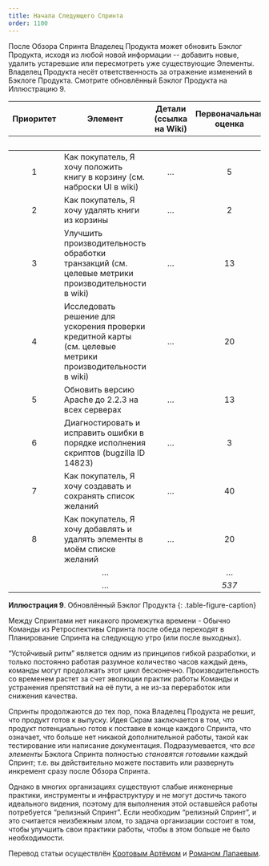 ```yaml
---
title: Начала Следующего Спринта
order: 1100
---
```


После Обзора Спринта Владелец Продукта может обновить Бэклог Продукта, исходя из любой новой информации -- добавить новые, удалить устаревшие или пересмотреть уже существующие Элементы. Владелец Продукта несёт ответственность за отражение изменений в Бэклоге Продукта. Смотрите обновлённый Бэклог Продукта на Иллюстрацию 9.

<table class="grid_table_with_header">
  <thead>
    <tr>
      <th style="text-align: center">Приоритет</th>
      <th style="text-align: center">Элемент</th>
      <th style="text-align: center">Детали (ссылка на Wiki)</th>
      <th style="text-align: center">Первоначальная оценка</th>
      <th colspan="6" style="text-align: center">Обновлённая Оценка в Спринте</th>
    </tr>
    <tr>
      <th></th><th></th><th></th><th></th>
      <th style="text-align: center">1</th>
      <th style="text-align: center">2</th>
      <th style="text-align: center">3</th>
      <th style="text-align: center">4</th>
      <th style="text-align: center">5</th>
    </tr>
  </thead>
  <tbody>
    <tr>
      <td style="text-align: center">1</td>
      <td>Как покупатель, Я хочу положить книгу в корзину (см. наброски UI в wiki)</td>
      <td style="text-align: center">…</td>
      <td style="text-align: center">5</td>
      <td style="text-align: center">0</td>
      <td style="text-align: center">0</td>
      <td style="text-align: center">0</td>
      <td></td><td></td>
    </tr>
    <tr>
      <td style="text-align: center">2</td>
      <td>Как покупатель, Я хочу удалять книги из корзины</td>
      <td style="text-align: center">…</td>
      <td style="text-align: center">2</td>
      <td style="text-align: center">0</td>
      <td style="text-align: center">0</td>
      <td style="text-align: center">0</td>
      <td></td><td></td>
    </tr>
    <tr>
      <td style="text-align: center">3</td>
      <td>Улучшить производительность обработки транзакций (см. целевые метрики производительности в wiki)</td>
      <td style="text-align: center">…</td>
      <td style="text-align: center">13</td>
      <td style="text-align: center">13</td>
      <td style="text-align: center">0</td>
      <td style="text-align: center">0</td>
      <td></td><td></td>
    </tr>
    <tr>
      <td style="text-align: center">4</td>
      <td>Исследовать решение для ускорения проверки кредитной карты (см. целевые метрики производительности в wiki)</td>
      <td style="text-align: center">…</td>
      <td style="text-align: center">20</td>
      <td style="text-align: center">20</td>
      <td style="text-align: center">20</td>
      <td style="text-align: center">0</td>
      <td></td><td></td>
    </tr>
    <tr>
      <td style="text-align: center">5</td>
      <td>Обновить версию Apache до 2.2.3 на всех серверах</td>
      <td style="text-align: center">…</td>
      <td style="text-align: center">13</td>
      <td style="text-align: center">13</td>
      <td style="text-align: center">13</td>
      <td style="text-align: center">13</td>
      <td></td><td></td>
    </tr>
    <tr>
      <td style="text-align: center">6</td>
      <td>Диагностировать и исправить ошибки в порядке исполнения скриптов (bugzilla ID 14823)</td>
      <td style="text-align: center">…</td>
      <td style="text-align: center">3</td>
      <td style="text-align: center">3</td>
      <td style="text-align: center">3</td>
      <td style="text-align: center">3</td>
      <td></td><td></td>
    </tr>
    <tr>
      <td style="text-align: center">7</td>
      <td>Как покупатель, Я хочу создавать и сохранять список желаний</td>
      <td style="text-align: center">…</td>
      <td style="text-align: center">40</td>
      <td style="text-align: center">40</td>
      <td style="text-align: center">40</td>
      <td style="text-align: center">40</td>
      <td></td><td></td>
    </tr>
    <tr>
      <td style="text-align: center">8</td>
      <td>Как покупатель, Я хочу добавлять и удалять элементы в моём списке желаний</td>
      <td style="text-align: center">…</td>
      <td style="text-align: center">20</td>
      <td style="text-align: center">20</td>
      <td style="text-align: center">20</td>
      <td style="text-align: center">20</td>
      <td></td><td></td>
    </tr>
    <tr>
      <td></td>
      <td style="text-align: center">…</td>
      <td></td>
      <td style="text-align: center">…</td>
      <td style="text-align: center">…</td>
      <td style="text-align: center">…</td>
      <td style="text-align: center">…</td>
      <td></td><td></td>
    </tr>
    <tr>
      <td></td>
      <td style="text-align: center">…</td>
      <td></td>
      <td style="text-align: center"><em>537</em></td>
      <td style="text-align: center"><em>580</em></td>
      <td style="text-align: center"><em>570</em></td>
      <td style="text-align: center"><em>500</em></td>
      <td></td><td></td>
    </tr>
  </tbody>
</table>

**Иллюстрация 9**. Обновлённый Бэклог Продукта
{: .table-figure-caption}

Между Спринтами нет никакого промежутка времени - Обычно Команды из Ретроспективы Спринта после обеда переходят в Планирование Спринта на следующую утро (или после выходных).

“Устойчивый ритм” является одним из принципов гибкой разработки, и только постоянно работая разумное количество часов каждый день, команды могут продолжать этот цикл бесконечно. Производительность со временем растет за счет эволюции практик работы Команды и устранения препятствий на её пути, а не из-за переработок или снижения качества.

Спринты продолжаются до тех пор, пока Владелец Продукта не решит, что продукт готов к выпуску. Идея Скрам заключается в том, что продукт потенциально готов к поставке в конце каждого Спринта, что означает, что больше нет никакой дополнительной работы, такой как тестирование или написание документация. Подразумевается, что *все элементы* Бэклога Спринта полностью *становятся готовыми* каждый Спринт; т.е. вы действительно можете поставить или развернуть инкремент сразу после Обзора Спринта.

Однако в многих организациях существуют слабые инженерные практики, инструменты и инфраструктуру и не могут достичь такого идеального видения, поэтому для выполнения этой оставшейся работы потребуется “релизный Спринт”. Если необходим “релизный Спринт”, и это считается неизбежным злом, то задача организации состоит в том, чтобы улучшить свои практики работы, чтобы в этом больше не было необходимости.

Перевод статьи осуществлён [Кротовым Артёмом](https://www.facebook.com/artem.v.krotov) и [Романом Лапаевым](https://www.linkedin.com/in/romanlapaev).
